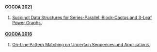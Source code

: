 #### [COCOA 2021](https://dblp.org/db/conf/cocoa/cocoa2021.html)
  1. [Succinct Data Structures for Series-Parallel, Block-Cactus and 3-Leaf Power Graphs.](https://doi.org/10.1007/978-3-030-92681-6_33)  
  
#### [COCOA 2016](https://dblp.org/db/conf/cocoa/cocoa2016.html)
  1. [On-Line Pattern Matching on Uncertain Sequences and Applications.](https://doi.org/10.1007/978-3-319-48749-6_40)  
  